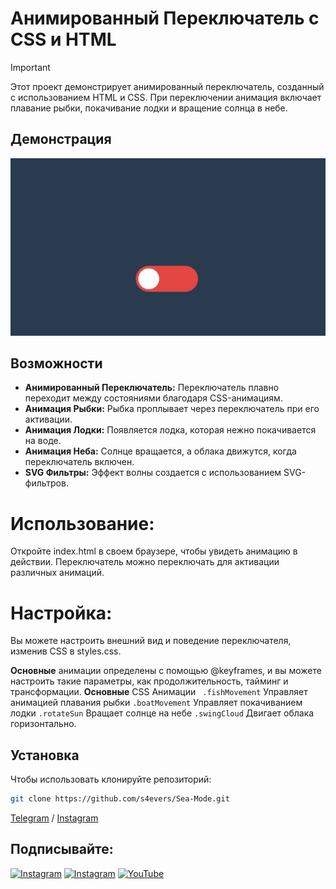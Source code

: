 # Анимированный Переключатель с CSS и HTML
> [!IMPORTANT]
Этот проект демонстрирует анимированный переключатель, созданный с использованием HTML и CSS. При переключении анимация включает плавание рыбки, покачивание лодки и вращение солнца в небе.
> 

## Демонстрация

![Анимация Переключателя](https://github.com/s4evers/Sea-Mode/blob/main/ezgif-7-166d337c64.gif) 

## Возможности

- **Анимированный Переключатель:** Переключатель плавно переходит между состояниями благодаря CSS-анимациям.
- **Анимация Рыбки:** Рыбка проплывает через переключатель при его активации.
- **Анимация Лодки:** Появляется лодка, которая нежно покачивается на воде.
- **Анимация Неба:** Солнце вращается, а облака движутся, когда переключатель включен.
- **SVG Фильтры:** Эффект волны создается с использованием SVG-фильтров.

# Использование:
Откройте index.html в своем браузере, чтобы увидеть анимацию в действии. Переключатель можно переключать для активации различных анимаций.

# Настройка:
Вы можете настроить внешний вид и поведение переключателя, изменив CSS в styles.css. 

**Основные** анимации определены с помощью @keyframes, и вы можете настроить такие параметры, как продолжительность, тайминг и трансформации.
**Основные** CSS Анимации ```
.fishMovement``` Управляет анимацией плавания рыбки ```.boatMovement``` Управляет покачиванием лодки ```.rotateSun``` Вращает солнце на небе ```.swingCloud``` Двигает облака горизонтально.

## Установка

Чтобы использовать клонируйте репозиторий:

```bash
git clone https://github.com/s4evers/Sea-Mode.git
```
[Telegram](https://t.me/Muhammedov) / [Instagram](https://instagram.com/cs.mer6)

 ## Подписывайте:


[![Instagram](https://img.shields.io/badge/INSTAGRAM-FOLLOW-red?style=for-the-badge&logo=instagram)](https://instagram.com/cs.mer6)
[![Instagram](https://img.shields.io/badge/TELEGRAM-CHANNEL-red?style=for-the-badge&logo=telegram)](https://t.me/Muhammedov)
<a href="https://youtube.com/@nukotz?si=1Z6uz0wO2NpOeJUY"><img title="YouTube" src="https://img.shields.io/badge/YouTube-Channel-red?style=for-the-badge&logo=Youtube"></a>

